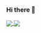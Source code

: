 ### Hi there 👋
<a href="https://github.com/williamtrindade/williamtrindade">
  <img align="center" src="https://github-readme-stats.vercel.app/api/top-langs/?username=williamtrindade&title_color=ffffff&text_color=c9cacc&icon_color=2bbc8a&bg_color=1d1f21" />
</a>
<a href="https://github.com/williamtrindade/williamtrindade">
  <img align="center" src="https://github-readme-stats.vercel.app/api?username=williamtrindade&show_icons=true&theme=radical" />
</a>
